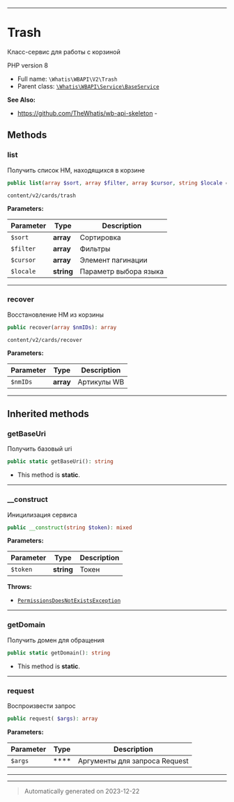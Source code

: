 ***

# Trash

Класс-сервис для работы
с корзиной

PHP version 8

* Full name: `\Whatis\WBAPI\V2\Trash`
* Parent class: [`\Whatis\WBAPI\Service\BaseService`](../Service/BaseService.md)

**See Also:**

* https://github.com/TheWhatis/wb-api-skeleton - 




## Methods


### list

Получить список НМ, находящихся
в корзине

```php
public list(array $sort, array $filter, array $cursor, string $locale = &#039;en&#039;): array
```

`content/v2/cards/trash`






**Parameters:**

| Parameter | Type | Description |
|-----------|------|-------------|
| `$sort` | **array** | Сортировка |
| `$filter` | **array** | Фильтры |
| `$cursor` | **array** | Элемент пагинации |
| `$locale` | **string** | Параметр выбора языка |





***

### recover

Восстановление НМ из корзины

```php
public recover(array $nmIDs): array
```

`content/v2/cards/recover`






**Parameters:**

| Parameter | Type | Description |
|-----------|------|-------------|
| `$nmIDs` | **array** | Артикулы WB |





***


## Inherited methods


### getBaseUri

Получить базовый uri

```php
public static getBaseUri(): string
```



* This method is **static**.








***

### __construct

Иницилизация сервиса

```php
public __construct(string $token): mixed
```








**Parameters:**

| Parameter | Type | Description |
|-----------|------|-------------|
| `$token` | **string** | Токен |




**Throws:**

- [`PermissionsDoesNotExistsException`](../Exceptions/PermissionsDoesNotExistsException.md)



***

### getDomain

Получить домен для обращения

```php
public static getDomain(): string
```



* This method is **static**.








***

### request

Воспроизвести запрос

```php
public request( $args): array
```








**Parameters:**

| Parameter | Type | Description |
|-----------|------|-------------|
| `$args` | **** | Аргументы для запроса Request |





***


***
> Automatically generated on 2023-12-22
